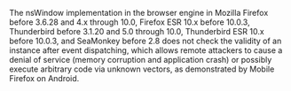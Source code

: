 The nsWindow implementation in the browser engine in Mozilla Firefox before 3.6.28 and 4.x through 10.0, Firefox ESR 10.x before 10.0.3, Thunderbird before 3.1.20 and 5.0 through 10.0, Thunderbird ESR 10.x before 10.0.3, and SeaMonkey before 2.8 does not check the validity of an instance after event dispatching, which allows remote attackers to cause a denial of service (memory corruption and application crash) or possibly execute arbitrary code via unknown vectors, as demonstrated by Mobile Firefox on Android.